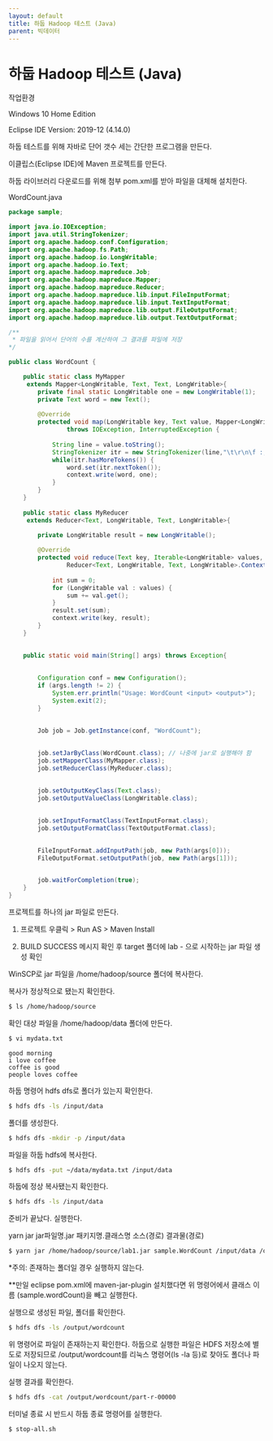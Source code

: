 ```yaml
---
layout: default
title: 하둡 Hadoop 테스트 (Java)
parent: 빅데이터
---
```






# 하둡 Hadoop 테스트 (Java)

작업환경

Windows 10 Home Edition

Eclipse IDE Version: 2019-12 (4.14.0)



하둡 테스트를 위해 자바로 단어 갯수 세는 간단한 프로그램을 만든다.

이클립스(Eclipse IDE)에 Maven 프로젝트를 만든다.

하둡 라이브러리 다운로드를 위해 첨부 pom.xml를 받아 파일을 대체해 설치한다.



WordCount.java

```java
package sample;

import java.io.IOException;
import java.util.StringTokenizer;
import org.apache.hadoop.conf.Configuration;
import org.apache.hadoop.fs.Path;
import org.apache.hadoop.io.LongWritable;
import org.apache.hadoop.io.Text;
import org.apache.hadoop.mapreduce.Job;
import org.apache.hadoop.mapreduce.Mapper;
import org.apache.hadoop.mapreduce.Reducer;
import org.apache.hadoop.mapreduce.lib.input.FileInputFormat;
import org.apache.hadoop.mapreduce.lib.input.TextInputFormat;
import org.apache.hadoop.mapreduce.lib.output.FileOutputFormat;
import org.apache.hadoop.mapreduce.lib.output.TextOutputFormat;

/**
 * 파일을 읽어서 단어의 수를 계산하여 그 결과를 파일에 저장
*/

public class WordCount {

	public static class MyMapper 
	 extends Mapper<LongWritable, Text, Text, LongWritable>{
		private final static LongWritable one = new LongWritable(1);
		private Text word = new Text();
		
		@Override
		protected void map(LongWritable key, Text value, Mapper<LongWritable, Text, Text, LongWritable>.Context context)
				throws IOException, InterruptedException {
			
			String line = value.toString();
			StringTokenizer itr = new StringTokenizer(line,"\t\r\n\f :;,.()<>");
			while(itr.hasMoreTokens()) {
				word.set(itr.nextToken());
				context.write(word, one);
			}
		}
	}
	
	public static class MyReducer 
	 extends Reducer<Text, LongWritable, Text, LongWritable>{
		
		private LongWritable result = new LongWritable();

		@Override
		protected void reduce(Text key, Iterable<LongWritable> values,
				Reducer<Text, LongWritable, Text, LongWritable>.Context context) throws IOException, InterruptedException {
			
			int sum = 0;
			for (LongWritable val : values) {
				sum += val.get();
			}
			result.set(sum);
			context.write(key, result);
		}
	}
	

	public static void main(String[] args) throws Exception{
		
		
		Configuration conf = new Configuration();
		if (args.length != 2) {
			System.err.println("Usage: WordCount <input> <output>");
			System.exit(2);
		}
		
		
		Job job = Job.getInstance(conf, "WordCount");

		
		job.setJarByClass(WordCount.class); // 나중에 jar로 실행해야 함
		job.setMapperClass(MyMapper.class); 
		job.setReducerClass(MyReducer.class);

		
		job.setOutputKeyClass(Text.class);
		job.setOutputValueClass(LongWritable.class);
		
		
		job.setInputFormatClass(TextInputFormat.class);
		job.setOutputFormatClass(TextOutputFormat.class);

		
		FileInputFormat.addInputPath(job, new Path(args[0]));
		FileOutputFormat.setOutputPath(job, new Path(args[1]));

		
		job.waitForCompletion(true);
	}
}
```



프로젝트를 하나의 jar 파일로 만든다.

1. 프로젝트 우클릭 > Run AS > Maven Install

2. BUILD SUCCESS 메시지 확인 후 target 폴더에 lab - 으로 시작하는 jar 파일 생성 확인



WinSCP로 jar 파일을 /home/hadoop/source 폴더에 복사한다.

복사가 정상적으로 됐는지 확인한다.

```bash
$ ls /home/hadoop/source
```

확인 대상 파일을 /home/hadoop/data 폴더에 만든다.

```bash
$ vi mydata.txt
```

```
good morning
i love coffee
coffee is good
people loves coffee	 
```

하둡 명령어 hdfs dfs로 폴더가 있는지 확인한다.

```bash
$ hdfs dfs -ls /input/data
```

폴더를 생성한다.

```bash
$ hdfs dfs -mkdir -p /input/data
```

파일을 하둡 hdfs에 복사한다.

```bash
$ hdfs dfs -put ~/data/mydata.txt /input/data
```

하둡에 정상 복사됐는지 확인한다.

```bash
$ hdfs dfs -ls /input/data
```



준비가 끝났다. 실행한다.



yarn jar jar파일명.jar 패키지명.클래스명 소스(경로) 결과물(경로)

```bash
$ yarn jar /home/hadoop/source/lab1.jar sample.WordCount /input/data /output/wordcount
```

*주의: 존재하는 폴더일 경우 실행하지 않는다.

**만일 eclipse pom.xml에 maven-jar-plugin 설치했다면 위 명령어에서 클래스 이름 (sample.wordCount)을 빼고 실행한다.

실행으로 생성된 파일, 폴더를 확인한다.

```bash
$ hdfs dfs -ls /output/wordcount
```

위 명령어로 파일이 존재하는지 확인한다. 하둡으로 실행한 파일은 HDFS 저장소에 별도로 저장되므로 /output/wordcount를 리눅스 명령어(ls -la 등)로 찾아도 폴더나 파일이 나오지 않는다.

실행 결과를 확인한다.

```bash
$ hdfs dfs -cat /output/wordcount/part-r-00000
```



터미널 종료 시 반드시 하둡 종료 명령어를 실행한다.

```bash
$ stop-all.sh
```












